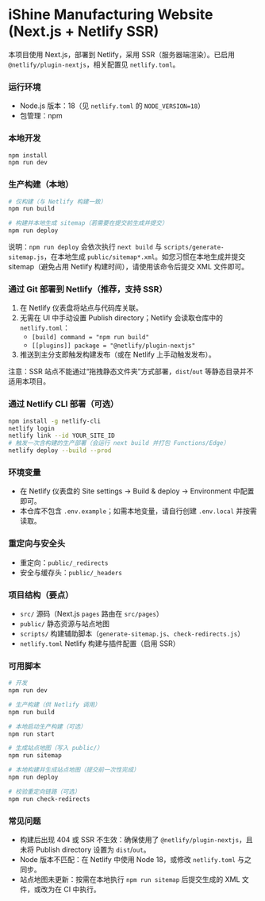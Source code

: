 # iShine Manufacturing Website (Next.js + Netlify SSR)

本项目使用 Next.js，部署到 Netlify，采用 SSR（服务器端渲染）。已启用 `@netlify/plugin-nextjs`，相关配置见 `netlify.toml`。

### 运行环境
- Node.js 版本：18（见 `netlify.toml` 的 `NODE_VERSION=18`）
- 包管理：npm

### 本地开发
```bash
npm install
npm run dev
```

### 生产构建（本地）
```bash
# 仅构建（与 Netlify 构建一致）
npm run build

# 构建并本地生成 sitemap（若需要在提交前生成并提交）
npm run deploy
```

说明：`npm run deploy` 会依次执行 `next build` 与 `scripts/generate-sitemap.js`，在本地生成 `public/sitemap*.xml`。如您习惯在本地生成并提交 sitemap（避免占用 Netlify 构建时间），请使用该命令后提交 XML 文件即可。

### 通过 Git 部署到 Netlify（推荐，支持 SSR）
1. 在 Netlify 仪表盘将站点与代码库关联。
2. 无需在 UI 中手动设置 Publish directory；Netlify 会读取仓库中的 `netlify.toml`：
   - `[build] command = "npm run build"`
   - `[[plugins]] package = "@netlify/plugin-nextjs"`
3. 推送到主分支即触发构建发布（或在 Netlify 上手动触发发布）。

注意：SSR 站点不能通过“拖拽静态文件夹”方式部署，`dist`/`out` 等静态目录并不适用本项目。

### 通过 Netlify CLI 部署（可选）
```bash
npm install -g netlify-cli
netlify login
netlify link --id YOUR_SITE_ID
# 触发一次含构建的生产部署（会运行 next build 并打包 Functions/Edge）
netlify deploy --build --prod
```

### 环境变量
- 在 Netlify 仪表盘的 Site settings → Build & deploy → Environment 中配置即可。
- 本仓库不包含 `.env.example`；如需本地变量，请自行创建 `.env.local` 并按需读取。

### 重定向与安全头
- 重定向：`public/_redirects`
- 安全与缓存头：`public/_headers`

### 项目结构（要点）
- `src/` 源码（Next.js `pages` 路由在 `src/pages`）
- `public/` 静态资源与站点地图
- `scripts/` 构建辅助脚本（`generate-sitemap.js`、`check-redirects.js`）
- `netlify.toml` Netlify 构建与插件配置（启用 SSR）

### 可用脚本
```bash
# 开发
npm run dev

# 生产构建（供 Netlify 调用）
npm run build

# 本地启动生产构建（可选）
npm run start

# 生成站点地图（写入 public/）
npm run sitemap

# 本地构建并生成站点地图（提交前一次性完成）
npm run deploy

# 校验重定向链路（可选）
npm run check-redirects
```

### 常见问题
- 构建后出现 404 或 SSR 不生效：确保使用了 `@netlify/plugin-nextjs`，且未将 Publish directory 设置为 `dist`/`out`。
- Node 版本不匹配：在 Netlify 中使用 Node 18，或修改 `netlify.toml` 与之同步。
- 站点地图未更新：按需在本地执行 `npm run sitemap` 后提交生成的 XML 文件，或改为在 CI 中执行。
